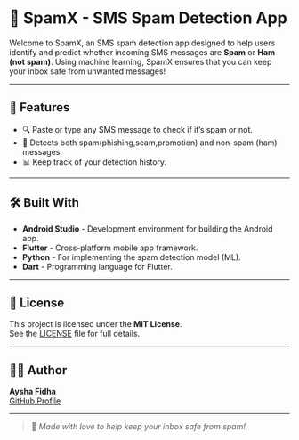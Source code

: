 # 📱 SpamX - SMS Spam Detection App

Welcome to SpamX, an SMS spam detection app designed to help users identify and predict whether incoming SMS messages are **Spam** or **Ham (not spam)**. Using machine learning, SpamX ensures that you can keep your inbox safe from unwanted messages!

---

## 🚀 Features
- 🔍 Paste or type any SMS message to check if it’s spam or not.
- 🤖 Detects both spam(phishing,scam,promotion) and non-spam (ham) messages.
- 📊 Keep track of your detection history.


---

## 🛠 Built With
- **Android Studio** - Development environment for building the Android app.
-  **Flutter** - Cross-platform mobile app framework.
- **Python** - For implementing the spam detection model (ML).
- **Dart** - Programming language for Flutter.
---

## 📜 License

This project is licensed under the **MIT License**.  
See the [LICENSE](./LICENSE) file for full details.

---

## 👩‍💻 Author

**Aysha Fidha**  
[GitHub Profile](https://github.com/ayshafidhakr)

---

> 💖 *Made with love to help keep your inbox safe from spam!*
